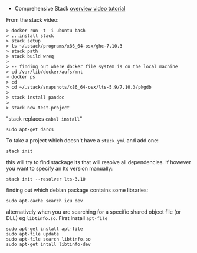 * Comprehensive Stack [overview video tutorial](https://www.youtube.com/watch?v=sRonIB8ZStw)

From the stack video:
```
> docker run -t -i ubuntu bash
> ...install stack
> stack setup
> ls ~/.stack/programs/x86_64-osx/ghc-7.10.3
> stack path
> stack build wreq
>
> -- finding out where docker file system is on the local machine
> cd /var/lib/docker/aufs/mnt
> docker ps
> cd 
> cd ~/.stack/snapshots/x86_64-osx/lts-5.9/7.10.3/pkgdb
>
> stack install pandoc
>
> stack new test-project
```

"stack replaces `cabal install`"

```
sudo apt-get darcs
```

To take a project which doesn't have a `stack.yml` and add one:

```
stack init
```
this will try to find stackage lts that will resolve all dependencies. If however you want to specify an lts version manually:

```
stack init --resolver lts-3.10
```

finding out which debian package contains some libraries:

```
sudo apt-cache search icu dev
```

alternatively when you are searching for a specific shared object file (or DLL) eg `libtinfo.so`. First install `apt-file`

```
sudo apt-get install apt-file
sudo apt-file update
sudo apt-file search libtinfo.so
sudo apt-get intall libtinfo-dev
```
